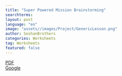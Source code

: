 ```yaml
---
title: "Super Powered Mission Brainstorming"
searchterms:
layout: post
language: "en"
image: "assets//images/Project/GenericLesson.png"
author: SeshanBrothers
categories: Worksheets
tag: Worksheets
featured: false
---
```


<a href="/translations/en-us/Worksheets/2022FLLTutorials-MissionBrainstorming.pdf">PDF</a><br>
<a href="https://docs.google.com/presentation/d/1UC40Jzv1eGJHpQynxASRmlOQFySujqw62M2SLKyNeww/edit?usp=sharing">Google</a><br>
